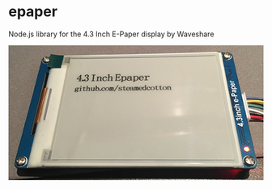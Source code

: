 # epaper

Node.js library for the 4.3 Inch E-Paper display by Waveshare

![e-paper Display Sample](/docs/images/sampleDisplay.png)